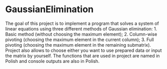 # GaussianElimination
The goal of this project is to implement a program that solves a system of linear equations using three different methods of Gaussian elimination:
	1.	Basic method (without choosing the maximum element);
	2.	Column-wise pivoting (choosing the maximum element in the current column);
	3.	Full pivoting (choosing the maximum element in the remaining submatrix).
 Project also allows to choose either you want to use prepared data or input the matrix by yourself.
 The functions that are used in project are named in Polish and console outputs are also in Polish.
